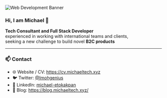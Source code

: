 ![Web Development Banner](https://res.cloudinary.com/dykoiorgv/image/upload/v1755277431/1755198227159_qfhqu4.jpg)

### Hi, I am Michael 👋

**Tech Consultant and Full Stack Developer**  
experienced in working with international teams and clients,  
seeking a new challenge to build novel **B2C products**

---

### 📫 Contact

- 🌐 Website / CV: https://cv.michaeltech.xyz  
- 🐦 Twitter: [@Imohgenius](https://twitter.com/Imohgenius)  
- 💼 LinkedIn: [michael-etokakpan](https://www.linkedin.com/in/michael-etokakpan)  
- 📝 Blog: https://blog.michaeltech.xyz/
